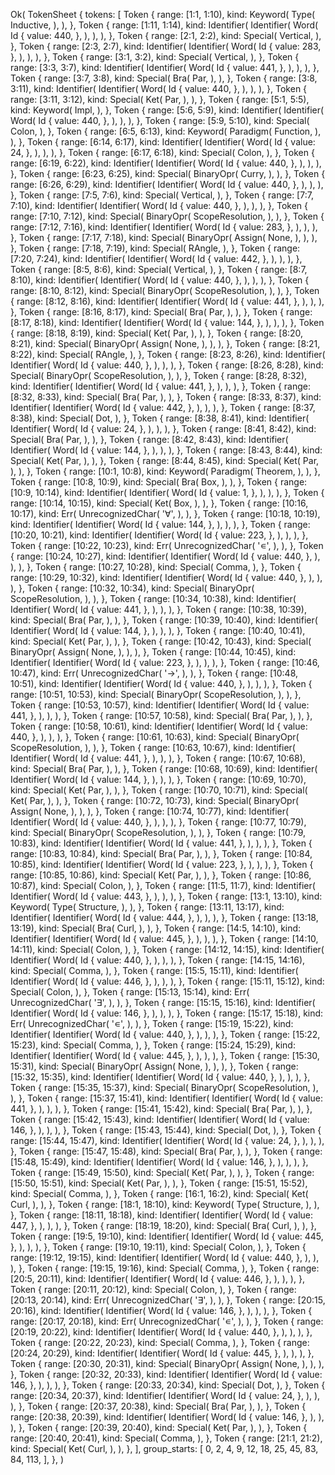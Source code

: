 Ok(
    TokenSheet {
        tokens: [
            Token {
                range: [1:1, 1:10),
                kind: Keyword(
                    Type(
                        Inductive,
                    ),
                ),
            },
            Token {
                range: [1:11, 1:14),
                kind: Identifier(
                    Identifier(
                        Word(
                            Id {
                                value: 440,
                            },
                        ),
                    ),
                ),
            },
            Token {
                range: [2:1, 2:2),
                kind: Special(
                    Vertical,
                ),
            },
            Token {
                range: [2:3, 2:7),
                kind: Identifier(
                    Identifier(
                        Word(
                            Id {
                                value: 283,
                            },
                        ),
                    ),
                ),
            },
            Token {
                range: [3:1, 3:2),
                kind: Special(
                    Vertical,
                ),
            },
            Token {
                range: [3:3, 3:7),
                kind: Identifier(
                    Identifier(
                        Word(
                            Id {
                                value: 441,
                            },
                        ),
                    ),
                ),
            },
            Token {
                range: [3:7, 3:8),
                kind: Special(
                    Bra(
                        Par,
                    ),
                ),
            },
            Token {
                range: [3:8, 3:11),
                kind: Identifier(
                    Identifier(
                        Word(
                            Id {
                                value: 440,
                            },
                        ),
                    ),
                ),
            },
            Token {
                range: [3:11, 3:12),
                kind: Special(
                    Ket(
                        Par,
                    ),
                ),
            },
            Token {
                range: [5:1, 5:5),
                kind: Keyword(
                    Impl,
                ),
            },
            Token {
                range: [5:6, 5:9),
                kind: Identifier(
                    Identifier(
                        Word(
                            Id {
                                value: 440,
                            },
                        ),
                    ),
                ),
            },
            Token {
                range: [5:9, 5:10),
                kind: Special(
                    Colon,
                ),
            },
            Token {
                range: [6:5, 6:13),
                kind: Keyword(
                    Paradigm(
                        Function,
                    ),
                ),
            },
            Token {
                range: [6:14, 6:17),
                kind: Identifier(
                    Identifier(
                        Word(
                            Id {
                                value: 24,
                            },
                        ),
                    ),
                ),
            },
            Token {
                range: [6:17, 6:18),
                kind: Special(
                    Colon,
                ),
            },
            Token {
                range: [6:19, 6:22),
                kind: Identifier(
                    Identifier(
                        Word(
                            Id {
                                value: 440,
                            },
                        ),
                    ),
                ),
            },
            Token {
                range: [6:23, 6:25),
                kind: Special(
                    BinaryOpr(
                        Curry,
                    ),
                ),
            },
            Token {
                range: [6:26, 6:29),
                kind: Identifier(
                    Identifier(
                        Word(
                            Id {
                                value: 440,
                            },
                        ),
                    ),
                ),
            },
            Token {
                range: [7:5, 7:6),
                kind: Special(
                    Vertical,
                ),
            },
            Token {
                range: [7:7, 7:10),
                kind: Identifier(
                    Identifier(
                        Word(
                            Id {
                                value: 440,
                            },
                        ),
                    ),
                ),
            },
            Token {
                range: [7:10, 7:12),
                kind: Special(
                    BinaryOpr(
                        ScopeResolution,
                    ),
                ),
            },
            Token {
                range: [7:12, 7:16),
                kind: Identifier(
                    Identifier(
                        Word(
                            Id {
                                value: 283,
                            },
                        ),
                    ),
                ),
            },
            Token {
                range: [7:17, 7:18),
                kind: Special(
                    BinaryOpr(
                        Assign(
                            None,
                        ),
                    ),
                ),
            },
            Token {
                range: [7:18, 7:19),
                kind: Special(
                    RAngle,
                ),
            },
            Token {
                range: [7:20, 7:24),
                kind: Identifier(
                    Identifier(
                        Word(
                            Id {
                                value: 442,
                            },
                        ),
                    ),
                ),
            },
            Token {
                range: [8:5, 8:6),
                kind: Special(
                    Vertical,
                ),
            },
            Token {
                range: [8:7, 8:10),
                kind: Identifier(
                    Identifier(
                        Word(
                            Id {
                                value: 440,
                            },
                        ),
                    ),
                ),
            },
            Token {
                range: [8:10, 8:12),
                kind: Special(
                    BinaryOpr(
                        ScopeResolution,
                    ),
                ),
            },
            Token {
                range: [8:12, 8:16),
                kind: Identifier(
                    Identifier(
                        Word(
                            Id {
                                value: 441,
                            },
                        ),
                    ),
                ),
            },
            Token {
                range: [8:16, 8:17),
                kind: Special(
                    Bra(
                        Par,
                    ),
                ),
            },
            Token {
                range: [8:17, 8:18),
                kind: Identifier(
                    Identifier(
                        Word(
                            Id {
                                value: 144,
                            },
                        ),
                    ),
                ),
            },
            Token {
                range: [8:18, 8:19),
                kind: Special(
                    Ket(
                        Par,
                    ),
                ),
            },
            Token {
                range: [8:20, 8:21),
                kind: Special(
                    BinaryOpr(
                        Assign(
                            None,
                        ),
                    ),
                ),
            },
            Token {
                range: [8:21, 8:22),
                kind: Special(
                    RAngle,
                ),
            },
            Token {
                range: [8:23, 8:26),
                kind: Identifier(
                    Identifier(
                        Word(
                            Id {
                                value: 440,
                            },
                        ),
                    ),
                ),
            },
            Token {
                range: [8:26, 8:28),
                kind: Special(
                    BinaryOpr(
                        ScopeResolution,
                    ),
                ),
            },
            Token {
                range: [8:28, 8:32),
                kind: Identifier(
                    Identifier(
                        Word(
                            Id {
                                value: 441,
                            },
                        ),
                    ),
                ),
            },
            Token {
                range: [8:32, 8:33),
                kind: Special(
                    Bra(
                        Par,
                    ),
                ),
            },
            Token {
                range: [8:33, 8:37),
                kind: Identifier(
                    Identifier(
                        Word(
                            Id {
                                value: 442,
                            },
                        ),
                    ),
                ),
            },
            Token {
                range: [8:37, 8:38),
                kind: Special(
                    Dot,
                ),
            },
            Token {
                range: [8:38, 8:41),
                kind: Identifier(
                    Identifier(
                        Word(
                            Id {
                                value: 24,
                            },
                        ),
                    ),
                ),
            },
            Token {
                range: [8:41, 8:42),
                kind: Special(
                    Bra(
                        Par,
                    ),
                ),
            },
            Token {
                range: [8:42, 8:43),
                kind: Identifier(
                    Identifier(
                        Word(
                            Id {
                                value: 144,
                            },
                        ),
                    ),
                ),
            },
            Token {
                range: [8:43, 8:44),
                kind: Special(
                    Ket(
                        Par,
                    ),
                ),
            },
            Token {
                range: [8:44, 8:45),
                kind: Special(
                    Ket(
                        Par,
                    ),
                ),
            },
            Token {
                range: [10:1, 10:8),
                kind: Keyword(
                    Paradigm(
                        Theorem,
                    ),
                ),
            },
            Token {
                range: [10:8, 10:9),
                kind: Special(
                    Bra(
                        Box,
                    ),
                ),
            },
            Token {
                range: [10:9, 10:14),
                kind: Identifier(
                    Identifier(
                        Word(
                            Id {
                                value: 1,
                            },
                        ),
                    ),
                ),
            },
            Token {
                range: [10:14, 10:15),
                kind: Special(
                    Ket(
                        Box,
                    ),
                ),
            },
            Token {
                range: [10:16, 10:17),
                kind: Err(
                    UnrecognizedChar(
                        '∀',
                    ),
                ),
            },
            Token {
                range: [10:18, 10:19),
                kind: Identifier(
                    Identifier(
                        Word(
                            Id {
                                value: 144,
                            },
                        ),
                    ),
                ),
            },
            Token {
                range: [10:20, 10:21),
                kind: Identifier(
                    Identifier(
                        Word(
                            Id {
                                value: 223,
                            },
                        ),
                    ),
                ),
            },
            Token {
                range: [10:22, 10:23),
                kind: Err(
                    UnrecognizedChar(
                        '∊',
                    ),
                ),
            },
            Token {
                range: [10:24, 10:27),
                kind: Identifier(
                    Identifier(
                        Word(
                            Id {
                                value: 440,
                            },
                        ),
                    ),
                ),
            },
            Token {
                range: [10:27, 10:28),
                kind: Special(
                    Comma,
                ),
            },
            Token {
                range: [10:29, 10:32),
                kind: Identifier(
                    Identifier(
                        Word(
                            Id {
                                value: 440,
                            },
                        ),
                    ),
                ),
            },
            Token {
                range: [10:32, 10:34),
                kind: Special(
                    BinaryOpr(
                        ScopeResolution,
                    ),
                ),
            },
            Token {
                range: [10:34, 10:38),
                kind: Identifier(
                    Identifier(
                        Word(
                            Id {
                                value: 441,
                            },
                        ),
                    ),
                ),
            },
            Token {
                range: [10:38, 10:39),
                kind: Special(
                    Bra(
                        Par,
                    ),
                ),
            },
            Token {
                range: [10:39, 10:40),
                kind: Identifier(
                    Identifier(
                        Word(
                            Id {
                                value: 144,
                            },
                        ),
                    ),
                ),
            },
            Token {
                range: [10:40, 10:41),
                kind: Special(
                    Ket(
                        Par,
                    ),
                ),
            },
            Token {
                range: [10:42, 10:43),
                kind: Special(
                    BinaryOpr(
                        Assign(
                            None,
                        ),
                    ),
                ),
            },
            Token {
                range: [10:44, 10:45),
                kind: Identifier(
                    Identifier(
                        Word(
                            Id {
                                value: 223,
                            },
                        ),
                    ),
                ),
            },
            Token {
                range: [10:46, 10:47),
                kind: Err(
                    UnrecognizedChar(
                        '→',
                    ),
                ),
            },
            Token {
                range: [10:48, 10:51),
                kind: Identifier(
                    Identifier(
                        Word(
                            Id {
                                value: 440,
                            },
                        ),
                    ),
                ),
            },
            Token {
                range: [10:51, 10:53),
                kind: Special(
                    BinaryOpr(
                        ScopeResolution,
                    ),
                ),
            },
            Token {
                range: [10:53, 10:57),
                kind: Identifier(
                    Identifier(
                        Word(
                            Id {
                                value: 441,
                            },
                        ),
                    ),
                ),
            },
            Token {
                range: [10:57, 10:58),
                kind: Special(
                    Bra(
                        Par,
                    ),
                ),
            },
            Token {
                range: [10:58, 10:61),
                kind: Identifier(
                    Identifier(
                        Word(
                            Id {
                                value: 440,
                            },
                        ),
                    ),
                ),
            },
            Token {
                range: [10:61, 10:63),
                kind: Special(
                    BinaryOpr(
                        ScopeResolution,
                    ),
                ),
            },
            Token {
                range: [10:63, 10:67),
                kind: Identifier(
                    Identifier(
                        Word(
                            Id {
                                value: 441,
                            },
                        ),
                    ),
                ),
            },
            Token {
                range: [10:67, 10:68),
                kind: Special(
                    Bra(
                        Par,
                    ),
                ),
            },
            Token {
                range: [10:68, 10:69),
                kind: Identifier(
                    Identifier(
                        Word(
                            Id {
                                value: 144,
                            },
                        ),
                    ),
                ),
            },
            Token {
                range: [10:69, 10:70),
                kind: Special(
                    Ket(
                        Par,
                    ),
                ),
            },
            Token {
                range: [10:70, 10:71),
                kind: Special(
                    Ket(
                        Par,
                    ),
                ),
            },
            Token {
                range: [10:72, 10:73),
                kind: Special(
                    BinaryOpr(
                        Assign(
                            None,
                        ),
                    ),
                ),
            },
            Token {
                range: [10:74, 10:77),
                kind: Identifier(
                    Identifier(
                        Word(
                            Id {
                                value: 440,
                            },
                        ),
                    ),
                ),
            },
            Token {
                range: [10:77, 10:79),
                kind: Special(
                    BinaryOpr(
                        ScopeResolution,
                    ),
                ),
            },
            Token {
                range: [10:79, 10:83),
                kind: Identifier(
                    Identifier(
                        Word(
                            Id {
                                value: 441,
                            },
                        ),
                    ),
                ),
            },
            Token {
                range: [10:83, 10:84),
                kind: Special(
                    Bra(
                        Par,
                    ),
                ),
            },
            Token {
                range: [10:84, 10:85),
                kind: Identifier(
                    Identifier(
                        Word(
                            Id {
                                value: 223,
                            },
                        ),
                    ),
                ),
            },
            Token {
                range: [10:85, 10:86),
                kind: Special(
                    Ket(
                        Par,
                    ),
                ),
            },
            Token {
                range: [10:86, 10:87),
                kind: Special(
                    Colon,
                ),
            },
            Token {
                range: [11:5, 11:7),
                kind: Identifier(
                    Identifier(
                        Word(
                            Id {
                                value: 443,
                            },
                        ),
                    ),
                ),
            },
            Token {
                range: [13:1, 13:10),
                kind: Keyword(
                    Type(
                        Structure,
                    ),
                ),
            },
            Token {
                range: [13:11, 13:17),
                kind: Identifier(
                    Identifier(
                        Word(
                            Id {
                                value: 444,
                            },
                        ),
                    ),
                ),
            },
            Token {
                range: [13:18, 13:19),
                kind: Special(
                    Bra(
                        Curl,
                    ),
                ),
            },
            Token {
                range: [14:5, 14:10),
                kind: Identifier(
                    Identifier(
                        Word(
                            Id {
                                value: 445,
                            },
                        ),
                    ),
                ),
            },
            Token {
                range: [14:10, 14:11),
                kind: Special(
                    Colon,
                ),
            },
            Token {
                range: [14:12, 14:15),
                kind: Identifier(
                    Identifier(
                        Word(
                            Id {
                                value: 440,
                            },
                        ),
                    ),
                ),
            },
            Token {
                range: [14:15, 14:16),
                kind: Special(
                    Comma,
                ),
            },
            Token {
                range: [15:5, 15:11),
                kind: Identifier(
                    Identifier(
                        Word(
                            Id {
                                value: 446,
                            },
                        ),
                    ),
                ),
            },
            Token {
                range: [15:11, 15:12),
                kind: Special(
                    Colon,
                ),
            },
            Token {
                range: [15:13, 15:14),
                kind: Err(
                    UnrecognizedChar(
                        '∃',
                    ),
                ),
            },
            Token {
                range: [15:15, 15:16),
                kind: Identifier(
                    Identifier(
                        Word(
                            Id {
                                value: 146,
                            },
                        ),
                    ),
                ),
            },
            Token {
                range: [15:17, 15:18),
                kind: Err(
                    UnrecognizedChar(
                        '∊',
                    ),
                ),
            },
            Token {
                range: [15:19, 15:22),
                kind: Identifier(
                    Identifier(
                        Word(
                            Id {
                                value: 440,
                            },
                        ),
                    ),
                ),
            },
            Token {
                range: [15:22, 15:23),
                kind: Special(
                    Comma,
                ),
            },
            Token {
                range: [15:24, 15:29),
                kind: Identifier(
                    Identifier(
                        Word(
                            Id {
                                value: 445,
                            },
                        ),
                    ),
                ),
            },
            Token {
                range: [15:30, 15:31),
                kind: Special(
                    BinaryOpr(
                        Assign(
                            None,
                        ),
                    ),
                ),
            },
            Token {
                range: [15:32, 15:35),
                kind: Identifier(
                    Identifier(
                        Word(
                            Id {
                                value: 440,
                            },
                        ),
                    ),
                ),
            },
            Token {
                range: [15:35, 15:37),
                kind: Special(
                    BinaryOpr(
                        ScopeResolution,
                    ),
                ),
            },
            Token {
                range: [15:37, 15:41),
                kind: Identifier(
                    Identifier(
                        Word(
                            Id {
                                value: 441,
                            },
                        ),
                    ),
                ),
            },
            Token {
                range: [15:41, 15:42),
                kind: Special(
                    Bra(
                        Par,
                    ),
                ),
            },
            Token {
                range: [15:42, 15:43),
                kind: Identifier(
                    Identifier(
                        Word(
                            Id {
                                value: 146,
                            },
                        ),
                    ),
                ),
            },
            Token {
                range: [15:43, 15:44),
                kind: Special(
                    Dot,
                ),
            },
            Token {
                range: [15:44, 15:47),
                kind: Identifier(
                    Identifier(
                        Word(
                            Id {
                                value: 24,
                            },
                        ),
                    ),
                ),
            },
            Token {
                range: [15:47, 15:48),
                kind: Special(
                    Bra(
                        Par,
                    ),
                ),
            },
            Token {
                range: [15:48, 15:49),
                kind: Identifier(
                    Identifier(
                        Word(
                            Id {
                                value: 146,
                            },
                        ),
                    ),
                ),
            },
            Token {
                range: [15:49, 15:50),
                kind: Special(
                    Ket(
                        Par,
                    ),
                ),
            },
            Token {
                range: [15:50, 15:51),
                kind: Special(
                    Ket(
                        Par,
                    ),
                ),
            },
            Token {
                range: [15:51, 15:52),
                kind: Special(
                    Comma,
                ),
            },
            Token {
                range: [16:1, 16:2),
                kind: Special(
                    Ket(
                        Curl,
                    ),
                ),
            },
            Token {
                range: [18:1, 18:10),
                kind: Keyword(
                    Type(
                        Structure,
                    ),
                ),
            },
            Token {
                range: [18:11, 18:18),
                kind: Identifier(
                    Identifier(
                        Word(
                            Id {
                                value: 447,
                            },
                        ),
                    ),
                ),
            },
            Token {
                range: [18:19, 18:20),
                kind: Special(
                    Bra(
                        Curl,
                    ),
                ),
            },
            Token {
                range: [19:5, 19:10),
                kind: Identifier(
                    Identifier(
                        Word(
                            Id {
                                value: 445,
                            },
                        ),
                    ),
                ),
            },
            Token {
                range: [19:10, 19:11),
                kind: Special(
                    Colon,
                ),
            },
            Token {
                range: [19:12, 19:15),
                kind: Identifier(
                    Identifier(
                        Word(
                            Id {
                                value: 440,
                            },
                        ),
                    ),
                ),
            },
            Token {
                range: [19:15, 19:16),
                kind: Special(
                    Comma,
                ),
            },
            Token {
                range: [20:5, 20:11),
                kind: Identifier(
                    Identifier(
                        Word(
                            Id {
                                value: 446,
                            },
                        ),
                    ),
                ),
            },
            Token {
                range: [20:11, 20:12),
                kind: Special(
                    Colon,
                ),
            },
            Token {
                range: [20:13, 20:14),
                kind: Err(
                    UnrecognizedChar(
                        '∃',
                    ),
                ),
            },
            Token {
                range: [20:15, 20:16),
                kind: Identifier(
                    Identifier(
                        Word(
                            Id {
                                value: 146,
                            },
                        ),
                    ),
                ),
            },
            Token {
                range: [20:17, 20:18),
                kind: Err(
                    UnrecognizedChar(
                        '∊',
                    ),
                ),
            },
            Token {
                range: [20:19, 20:22),
                kind: Identifier(
                    Identifier(
                        Word(
                            Id {
                                value: 440,
                            },
                        ),
                    ),
                ),
            },
            Token {
                range: [20:22, 20:23),
                kind: Special(
                    Comma,
                ),
            },
            Token {
                range: [20:24, 20:29),
                kind: Identifier(
                    Identifier(
                        Word(
                            Id {
                                value: 445,
                            },
                        ),
                    ),
                ),
            },
            Token {
                range: [20:30, 20:31),
                kind: Special(
                    BinaryOpr(
                        Assign(
                            None,
                        ),
                    ),
                ),
            },
            Token {
                range: [20:32, 20:33),
                kind: Identifier(
                    Identifier(
                        Word(
                            Id {
                                value: 146,
                            },
                        ),
                    ),
                ),
            },
            Token {
                range: [20:33, 20:34),
                kind: Special(
                    Dot,
                ),
            },
            Token {
                range: [20:34, 20:37),
                kind: Identifier(
                    Identifier(
                        Word(
                            Id {
                                value: 24,
                            },
                        ),
                    ),
                ),
            },
            Token {
                range: [20:37, 20:38),
                kind: Special(
                    Bra(
                        Par,
                    ),
                ),
            },
            Token {
                range: [20:38, 20:39),
                kind: Identifier(
                    Identifier(
                        Word(
                            Id {
                                value: 146,
                            },
                        ),
                    ),
                ),
            },
            Token {
                range: [20:39, 20:40),
                kind: Special(
                    Ket(
                        Par,
                    ),
                ),
            },
            Token {
                range: [20:40, 20:41),
                kind: Special(
                    Comma,
                ),
            },
            Token {
                range: [21:1, 21:2),
                kind: Special(
                    Ket(
                        Curl,
                    ),
                ),
            },
        ],
        group_starts: [
            0,
            2,
            4,
            9,
            12,
            18,
            25,
            45,
            83,
            84,
            113,
        ],
    },
)